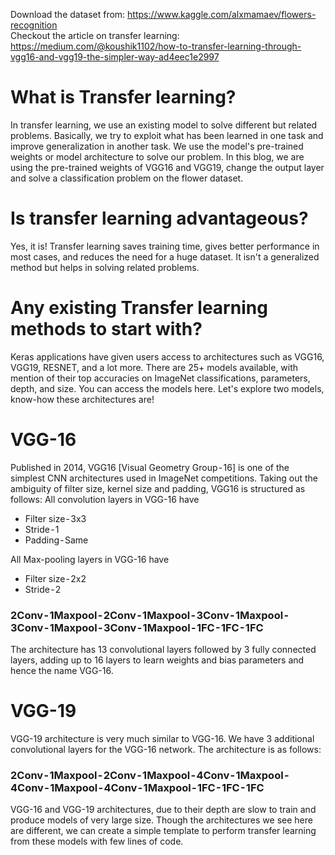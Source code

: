 Download the dataset from: https://www.kaggle.com/alxmamaev/flowers-recognition <br>
Checkout the article on transfer learning: https://medium.com/@koushik1102/how-to-transfer-learning-through-vgg16-and-vgg19-the-simpler-way-ad4eec1e2997

<h1>What is Transfer learning?</h1> 
In transfer learning, we use an existing model to solve different but related problems. Basically, we try to exploit what has been learned in one task and improve generalization in another task. We use the model's pre-trained weights or model architecture to solve our problem. In this blog, we are using the pre-trained weights of VGG16 and VGG19, change the output layer and solve a classification problem on the flower dataset.

<h1>Is transfer learning advantageous?</h1>
Yes, it is! Transfer learning saves training time, gives better performance in most cases, and reduces the need for a huge dataset. It isn't a generalized method but helps in solving related problems.

<h1>Any existing Transfer learning methods to start with?</h1>
Keras applications have given users access to architectures such as VGG16, VGG19, RESNET, and a lot more. There are 25+ models available, with mention of their top accuracies on ImageNet classifications, parameters, depth, and size. You can access the models here. Let's explore two models, know-how these architectures are!

<h1>VGG-16</h1>
Published in 2014, VGG16 [Visual Geometry Group - 16] is one of the simplest CNN architectures used in ImageNet competitions. Taking out the ambiguity of filter size, kernel size and padding, VGG16 is structured as follows:
All convolution layers in VGG-16 have
<ul>
<li>Filter size - 3x3</li>
<li>Stride - 1 </li>
<li>Padding - Same</li>
</ul>

All Max-pooling layers in VGG-16 have
<ul><li>Filter size - 2x2 
<li>Stride - 2
</ul>

<h3>2Conv - 1Maxpool - 2Conv - 1Maxpool - 3Conv - 1Maxpool - 3Conv - 1Maxpool - 3Conv - 1Maxpool - 1FC - 1FC - 1FC</h3>

The architecture has 13 convolutional layers followed by 3 fully connected layers, adding up to 16 layers to learn weights and bias parameters and hence the name VGG-16.
<h1>VGG-19</h1>
VGG-19 architecture is very much similar to VGG-16. We have 3 additional convolutional layers for the VGG-16 network. The architecture is as follows:
<h3>2Conv - 1Maxpool - 2Conv - 1Maxpool - 4Conv - 1Maxpool - 4Conv - 1Maxpool - 4Conv - 1Maxpool - 1FC - 1FC - 1FC</h3>

VGG-16 and VGG-19 architectures, due to their depth are slow to train and produce models of very large size. Though the architectures we see here are different, we can create a simple template to perform transfer learning from these models with few lines of code. 
